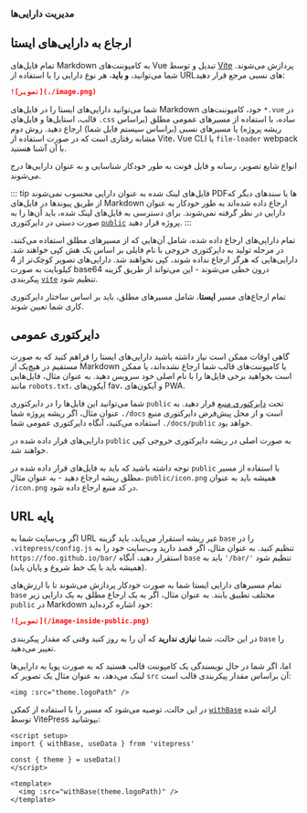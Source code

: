 ### مدیریت دارایی‌ها

## ارجاع به دارایی‌های ایستا

تمام فایل‌های Markdown به کامپوننت‌های Vue تبدیل و توسط [Vite](https://vitejs.dev/guide/assets.html) پردازش می‌شوند. شما می‌توانید، **و باید**، هر نوع دارایی را با استفاده از URL‌های نسبی مرجع قرار دهید:

```md
![تصویر](./image.png)
```

شما می‌توانید دارایی‌های ایستا را در فایل‌های Markdown خود، کامپوننت‌های `*.vue` در قالب، استایل‌ها و فایل‌های `.css` ساده، با استفاده از مسیرهای عمومی مطلق (براساس ریشه پروژه) یا مسیرهای نسبی (براساس سیستم فایل شما) ارجاع دهید. روش دوم مشابه رفتاری است که در صورت استفاده از Vite، Vue CLI یا `file-loader` webpack با آن آشنا هستید.

انواع شایع تصویر، رسانه و فایل فونت به طور خودکار شناسایی و به عنوان دارایی‌ها درج می‌شوند.

::: tip فایل‌های لینک شده به عنوان دارایی محسوب نمی‌شوند
PDFها یا سند‌های دیگر که از طریق پیوندها در فایل‌های Markdown ارجاع داده شده‌اند به طور خودکار به عنوان دارایی در نظر گرفته نمی‌شوند. برای دسترسی به فایل‌های لینک شده، باید آن‌ها را به صورت دستی در دایرکتوری [`public`](#the-public-directory) پروژه قرار دهید.
:::

تمام دارایی‌های ارجاع داده شده، شامل آن‌هایی که از مسیرهای مطلق استفاده می‌کنند، در مرحله تولید به دایرکتوری خروجی با نام فایلی بر اساس یک هش کپی خواهند شد. دارایی‌هایی که هرگز ارجاع نداده شوند، کپی نخواهند شد. دارایی‌های تصویر کوچک‌تر از 4 کیلوبایت به صورت base64 درون خطی می‌شوند - این می‌تواند از طریق گزینه پیکربندی [`vite`](../reference/site-config#vite) تنظیم شود.

تمام ارجاع‌های مسیر **ایستا**، شامل مسیرهای مطلق، باید بر اساس ساختار دایرکتوری کاری شما تعیین شوند.

## دایرکتوری عمومی

گاهی اوقات ممکن است نیاز داشته باشید دارایی‌های ایستا را فراهم کنید که به صورت مستقیم در هیچ‌یک از Markdown یا کامپوننت‌های قالب شما ارجاع نشده‌اند، یا ممکن است بخواهید برخی فایل‌ها را با نام اصلی خود سرویس دهید. به عنوان مثال، فایل‌هایی مانند `robots.txt`، آیکون‌های fav، و آیکون‌های PWA.

شما می‌توانید این فایل‌ها را در دایرکتوری `public` تحت [دایرکتوری منبع](./routing#source-directory) قرار دهید. به عنوان مثال، اگر ریشه پروژه شما `./docs` است و از محل پیش‌فرض دایرکتوری منبع استفاده می‌کنید، آنگاه دایرکتوری عمومی شما `./docs/public` خواهد بود.

دارایی‌های قرار داده شده در `public` به صورت اصلی در ریشه دایرکتوری خروجی کپی خواهند شد.

توجه داشته باشید که باید به فایل‌های قرار داده شده در `public` با استفاده از مسیر مطلق ریشه ارجاع دهید - به عنوان مثال، `public/icon.png` همیشه باید به عنوان `/icon.png` در کد منبع ارجاع داده شود.

## URL پایه

اگر وب‌سایت شما به URL غیر ریشه استقرار می‌یابد، باید گزینه `base` را در `.vitepress/config.js` تنظیم کنید. به عنوان مثال، اگر قصد دارید وب‌سایت خود را به `https://foo.github.io/bar/` استقرار دهید، آنگاه `base` باید به `'/bar/'` تنظیم شود (همیشه باید با یک خط شروع و پایان یابد).

تمام مسیرهای دارایی ایستا شما به صورت خودکار پردازش می‌شوند تا با ارزش‌های `base` مختلف تطبیق یابند. به عنوان مثال، اگر به یک ارجاع مطلق به یک دارایی زیر `public` در Markdown خود اشاره کرده‌اید:

```md
![تصویر](/image-inside-public.png)
```

در این حالت، شما **نیازی ندارید** که آن را به روز کنید وقتی که مقدار پیکربندی `base` را تغییر می‌دهید.

اما، اگر شما در حال نویسندگی یک کامپوننت قالب هستید که به صورت پویا به دارایی‌ها لینک می‌دهد، به عنوان مثال یک تصویر که `src` آن براساس مقدار پیکربندی قالب است:

```vue
<img :src="theme.logoPath" />
```

در این حالت، توصیه می‌شود که مسیر را با استفاده از کمکی [`withBase`](../reference/runtime-api#withbase) ارائه شده توسط VitePress بپوشانید:

```vue
<script setup>
import { withBase, useData } from 'vitepress'

const { theme } = useData()
</script>

<template>
  <img :src="withBase(theme.logoPath)" />
</template>
```